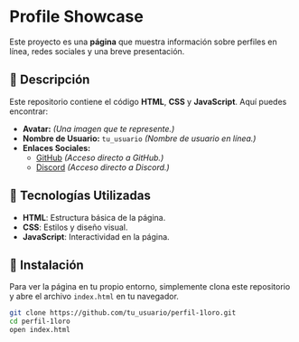 # Profile Showcase

Este proyecto es una **página** que muestra información sobre perfiles en línea, redes sociales y una breve presentación.

## 🌟 Descripción

Este repositorio contiene el código **HTML**, **CSS** y **JavaScript**. Aquí puedes encontrar:

- **Avatar:** *(Una imagen que te represente.)*
- **Nombre de Usuario:** `tu_usuario` *(Nombre de usuario en línea.)*
- **Enlaces Sociales:**
  - [GitHub](https://github.com/1loro) *(Acceso directo a GitHub.)*
  - [Discord](https://discord.com/users/267011081380036610) *(Acceso directo a Discord.)*

## 🚀 Tecnologías Utilizadas

- **HTML**: Estructura básica de la página.
- **CSS**: Estilos y diseño visual.
- **JavaScript**: Interactividad en la página.

## 🔧 Instalación

Para ver la página en tu propio entorno, simplemente clona este repositorio y abre el archivo `index.html` en tu navegador.

```bash
git clone https://github.com/tu_usuario/perfil-1loro.git
cd perfil-1loro
open index.html
